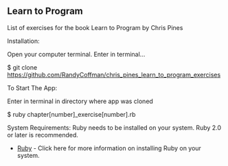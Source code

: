 ## Learn to Program
List of exercises for the book Learn to Program by Chris Pines

Installation:

Open your computer terminal. Enter in terminal...

$ git clone https://github.com/RandyCoffman/chris_pines_learn_to_program_exercises

To Start The App:

Enter in terminal in directory where app was cloned

$ ruby chapter[number]_exercise[number].rb

System Requirements:
Ruby needs to be installed on your system. Ruby 2.0 or later is recommended.

* [Ruby](https://www.ruby-lang.org/en/documentation/installation/) - Click here for more information on installing Ruby on your system.
